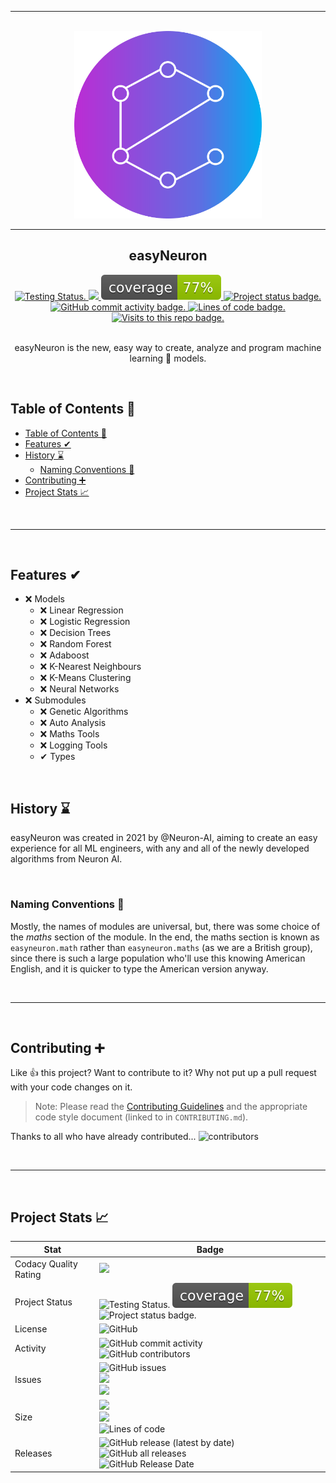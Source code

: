 <section align="center">
<hr>
<br>
<a href="https://neuron-ai.github.io/easyneuron/"><img alt="Logo" src="admin/social/logo%20circle.png" width="300"></a>

<br>
<hr>
<h1>easyNeuron</h1>
<div>
	<a href="https://neuron-ai.github.io/easyneuron/">
		<img alt="Testing Status." src="https://github.com/neuron-ai/easyneuron/actions/workflows/tests.yml/badge.svg?style=flat">
		<img src="https://app.codacy.com/project/badge/Grade/81d90174a73440b2910a64b2b4794535">
		<img alt="Coverage Status." src="./admin/social/coverage.svg">
		<img alt="Project status badge." src="https://img.shields.io/static/v1?label=status&message=planning&color=orange&style=flat">
		<img alt="GitHub commit activity badge." src="https://img.shields.io/github/commit-activity/m/neuron-ai/easyNeuron?style=flat">
		<img alt="Lines of code badge." src="https://img.shields.io/tokei/lines/github/neuron-ai/easyneuron?style=flat">
		<img alt="Visits to this repo badge." src="https://badges.pufler.dev/visits/Password-Classified/password-classified?style=flat">
	</a>
</div>
<br>

easyNeuron is the new, easy way to create, analyze and program machine learning 🧠 models.

</section>

<br>

## Table of Contents 📝

- [Table of Contents 📝](#table-of-contents-)
- [Features ✔](#features-)
- [History ⌛](#history-)
	- [Naming Conventions 🧾](#naming-conventions-)
- [Contributing ➕](#contributing-)
- [Project Stats 📈](#project-stats-)

<br>

---

<br>

## Features ✔

- ❌ Models
	- ❌ Linear Regression
	- ❌ Logistic Regression
	- ❌ Decision Trees
	- ❌ Random Forest
	- ❌ Adaboost
	- ❌ K-Nearest Neighbours
	- ❌ K-Means Clustering
	- ❌ Neural Networks
- ❌ Submodules
    - ❌ Genetic Algorithms
    - ❌ Auto Analysis
    - ❌ Maths Tools
    - ❌ Logging Tools
    - ✔ Types

<br> <!-- Don't delete this BR newline tag, since it is used with a Python Script (scripts/update_todo.py) -->

## History ⌛
easyNeuron was created in 2021 by @Neuron-AI, aiming to create an easy experience for all ML engineers, with any and all of the newly developed algorithms from Neuron AI.

<br>

### Naming Conventions 🧾

Mostly, the names of modules are universal, but, there was some choice of the *maths* section of the module. In the end, the maths section is known as `easyneuron.math` rather than `easyneuron.maths` (as we are a British group), since there is such a large population who'll use this knowing American English, and it is quicker to type the American version anyway.

<br>
<hr>
<br>

## Contributing ➕

Like 👍 this project? Want to contribute to it? Why not put up a pull request with your code changes on it.

> Note: Please read the [Contributing Guidelines](CONTRIBUTING.md) and the appropriate code style document (linked to in `CONTRIBUTING.md`).

Thanks to all who have already contributed...
![contributors](https://contrib.rocks/image?repo=neuron-ai/easyneuron)

<br>
<hr>
<br>

## Project Stats 📈

| Stat                  | Badge                                                                                                                                                                                                                                                                                                                                                                |
| --------------------- | -------------------------------------------------------------------------------------------------------------------------------------------------------------------------------------------------------------------------------------------------------------------------------------------------------------------------------------------------------------------- |
| Codacy Quality Rating | <img src="https://app.codacy.com/project/badge/Grade/81d90174a73440b2910a64b2b4794535">                                                                                                                                                                                                                                                                              |
| Project Status | <img alt="Testing Status." src="https://github.com/neuron-ai/easyneuron/actions/workflows/tests.yml/badge.svg?style=flat"> <img alt="Coverage Status." src="./admin/social/coverage.svg"> <img alt="Project status badge." src="https://img.shields.io/static/v1?label=status&message=planning&color=orange&style=flat"> |
| License               | <img alt="GitHub" src="https://img.shields.io/github/license/neuron-ai/easyneuron?style=flat">                                                                                                                                                                                                                                                                       |
| Activity              | <img alt="GitHub commit activity" src="https://img.shields.io/github/commit-activity/m/neuron-ai/easyneuron?style=flat"><br><img alt="GitHub contributors" src="https://img.shields.io/github/contributors/neuron-ai/easyneuron?style=flat">                                                                                                                         |
| Issues                | <img alt="GitHub issues" src="https://img.shields.io/github/issues/neuron-ai/easyneuron?style=flat"><br><img src="https://img.shields.io/github/issues/neuron-ai/easyneuron/feature-request.svg?style=flat"><br><img src="https://img.shields.io/github/issues/neuron-ai/easyneuron/bug-report.svg?style=flat">                                                      |
| Size                  | <img src="https://img.shields.io/github/languages/code-size/neuron-ai/easyneuron?style=flat"><br><img src="https://img.shields.io/github/repo-size/neuron-ai/easyneuron?style=flat"><br><img alt="Lines of code" src="https://img.shields.io/tokei/lines/github/neuron-ai/easyneuron?style=flat"><br>                                                                |
| Releases              | <img alt="GitHub release (latest by date)" src="https://img.shields.io/github/v/release/neuron-ai/easyneuron?style=flat"><br><img alt="GitHub all releases" src="https://img.shields.io/github/downloads/neuron-ai/easyneuron/total?style=flat"><br><img alt="GitHub Release Date" src="https://img.shields.io/github/release-date/neuron-ai/easyneuron?style=flat"> |
